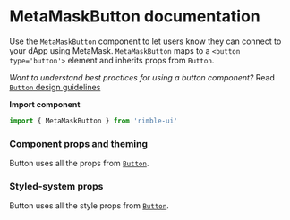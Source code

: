 # MetaMaskButton documentation
Use the `MetaMaskButton` component to let users know they can connect to your dApp using MetaMask. `MetaMaskButton` maps to a `<button type='button'>` element and inherits props from `Button`.

_Want to understand best practices for using a button component?_ Read [`Button` design guidelines](https://consensys.github.io/rimble-ui/?path=/story/button--design--guidelines)

**Import component**
```jsx
import { MetaMaskButton } from 'rimble-ui'
```

<!-- STORY -->

### Component props and theming

Button uses all the props from [`Button`](https://consensys.github.io/rimble-ui/?path=/story/button--documentation).

### Styled-system props

Button uses all the style props from [`Button`](https://consensys.github.io/rimble-ui/?path=/story/button--documentation).
